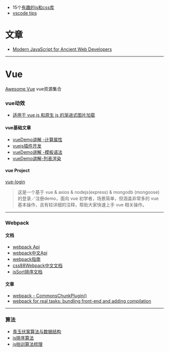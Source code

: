 * 15个[有趣的js和css库](https://zhuanlan.zhihu.com/p/26023672)
* [vscode tips](https://github.com/Microsoft/vscode-tips-and-tricks)

# 文章

* [Modern JavaScript for Ancient Web Developers](https://trackchanges.postlight.com/modern-javascript-for-ancient-web-developers-58e7cae050f9)

---

# Vue

[Awesome Vue](https://github.com/opendigg/awesome-github-vue)   vue资源集合

### vue动效

* [适用于 vue.js 和原生 js 的渐进式图片加载](https://github.com/ccforward/cc/issues/64)

#### vue基础文章

* [vueDemo讲解 -计算属性](https://juejin.im/post/58d8806bac502e0058d778a1)
* [vuejs插件开发](https://juejin.im/post/58d9aae02f301e007e8ee278)
* [vueDemo讲解 -模板语法](https://juejin.im/post/58d4a19e5c497d0057e9afc0)
* [vueDemo讲解-列表渲染](https://juejin.im/post/58d5dc9b44d90400686aacb4)

#### vue Project

[vue-login](https://github.com/ykloveyxk/vue-login)

> 这是一个基于 vue & axios & nodejs\(express\) & mongodb \(mongoose\) 的登录／注册demo，面向 vue 初学者，场景简单，但涵盖非常多的 vue 基本操作，且有较详细的注释，帮助大家快速上手 vue 相关操作。

---

### Webpack

#### 文档

* [webpack Api](https://webpack.js.org/configuration/)
* [webpack中文Api](https://doc.webpack-china.org/configuration/)
* [webpack指南](https://webpack.toobug.net/zh-cn/)
* [css88Webpack中文文档](http://www.css88.com/doc/webpack2/concepts/entry-points/)
* [jsSort排序文档](https://sort.hust.cc/)

#### 文章

* [webpack - CommonsChunkPlugin\(\)](https://medium.com/webpack/webpack-bits-getting-the-most-out-of-the-commonschunkplugin-ab389e5f318#.23xulhs5m)
* [webpack for real tasks: bundling front-end and adding compilation](https://iamakulov.com/notes/all/webpack-for-real-tasks-part-1/)

---

### 算法

* [青玉伏案算法与数据结构](http://www.cnblogs.com/ludashi/p/6031379.html)
* [js排序算法](http://www.jianshu.com/p/1b4068ccd505)
* [js拍训算法梳理](https://juejin.im/entry/58c9dadb2f301e007e35110c/view?from=timeline&isappinstalled=1)



